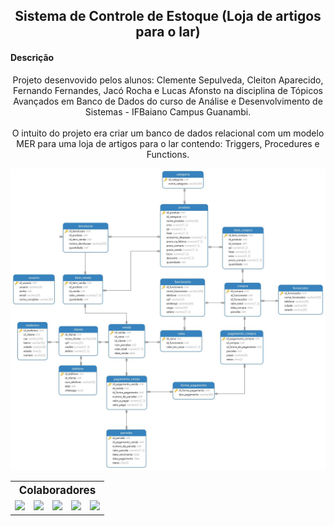 <h2 align="center">Sistema de Controle de Estoque (Loja de artigos para o lar) </h2>

<h4>Descrição</h4>
<p align="center">Projeto desenvovido pelos alunos: Clemente Sepulveda, Cleiton Aparecido, Fernando Fernandes, Jacó Rocha e Lucas Afonsto na disciplina de Tópicos Avançados
em Banco de Dados do curso de Análise e Desenvolvimento de Sistemas - IFBaiano Campus Guanambi.</br></br>
O intuito do projeto era criar um banco de dados relacional com um modelo MER para uma loja de artigos para o lar contendo: Triggers, Procedures e Functions.</p>

<img src="https://github.com/net0xy/projeto-tabd/blob/main/public/img/diagram.jpg">

<table align="center">
    <tr>
        <th colspan="5" style="text-align: center; font-size: 17px">
            Colaboradores
        </th>
    </tr>
    <tr >
        <td>
            <a href="https://github.com/net0xy">
                <img src="https://github.com/net0xy.png?size=70">
            </a>
        </td>
        <td>
            <a href="https://github.com/cleitondcarmo">
                <img src="https://github.com/cleitondcarmo.png?size=70">
            </a>
        </td>
        <td>
            <a href="https://github.com/fcnando45">
                <img src="https://github.com/fcnando45.png?size=70">
            </a>
        </td>
        <td>
            <a href="https://github.com/lauf8">
                <img src="https://github.com/lauf8.png?size=70">
            </a>
        </td>
        <td>
            <a href="https://github.com/JacoRochadev">
                <img src="https://github.com/JacoRochadev.png?size=70">
            </a>
        </td>
    </tr>
</table>
